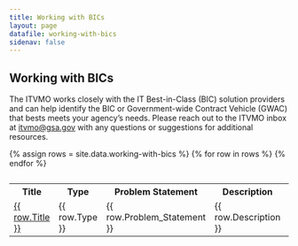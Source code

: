 ```yaml
---
title: Working with BICs
layout: page
datafile: working-with-bics
sidenav: false
---
```


<section class="grid-container clearfix padding-left-0 padding-right-1">
<h1 class="margin-top-0">Working with BICs</h1>
    <div class="grid-row">
    <p>The ITVMO works closely with the IT Best-in-Class (BIC) solution providers and can help identify the BIC or Government-wide Contract Vehicle (GWAC) that bests meets your agency’s needs. Please reach out to the ITVMO inbox at <a href="mailto:itvmo@gsa.gov">itvmo@gsa.gov</a> with any questions or suggestions for additional resources.
    </p>
    </div>
<div class="usa-table-container--scrollable">
<table class="usa-table">
  <caption></caption>
  {% assign rows = site.data.working-with-bics %}
  <th class="row-color">Title</th>
  <th class="row-color">Type</th>
  <th class="row-color">Problem Statement</th>
  <th class="row-color">Description</th>
  <th class="row-color">Last Updated</th>
    {% for row in rows %}
    <tr>
      <td><a href="{{  row.Link }}">{{  row.Title }}</a></td>
      <td>{{  row.Type }}</td>
      <td>{{  row.Problem_Statement }}</td>
      <td>{{  row.Description }}</td>
      <td>{{  row.Last_Updated }}</td>
    </tr>
    {% endfor %}
  </table>
</div>
</section>